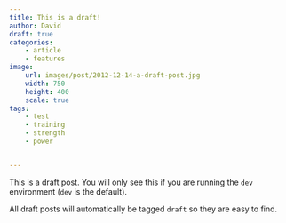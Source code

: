 ```yaml
---
title: This is a draft!
author: David
draft: true
categories:
    - article
    - features
image:
    url: images/post/2012-12-14-a-draft-post.jpg
    width: 750
    height: 400
    scale: true
tags:
    - test
    - training
    - strength
    - power


---
```

This is a draft post. You will only see this if you are running the `dev`
environment (`dev` is the default).


All draft posts will automatically be tagged `draft` so they are easy to
find.

